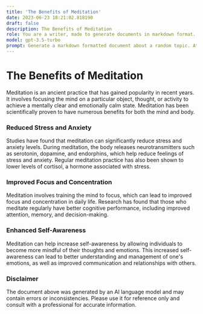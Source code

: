 ```yaml
---
title: 'The Benefits of Meditation'
date: 2023-06-23 18:21:02.818190
draft: false
description: The Benefits of Meditation
role: You are a writer, made to generate documents in markdown format. It is very important that all of the documents you generate are in valid markdown format.
model: gpt-3.5-turbo
prompt: Generate a markdown formatted document about a random topic. At the bottom, include a disclaimer explaining that the document was generated by you. The first line of the document should be the title. Make sure that the entire document is in proper markdown format, using a mix of various tags to make the document visually appealing.
---
```


# The Benefits of Meditation

Meditation is an ancient practice that has gained popularity in recent years. It involves focusing the mind on a particular object, thought, or activity to achieve a mentally clear and emotionally calm state. Meditation has been scientifically proven to have numerous benefits for both the mind and body.

### Reduced Stress and Anxiety

Studies have found that meditation can significantly reduce stress and anxiety levels. During meditation, the body releases neurotransmitters such as serotonin, dopamine, and endorphins, which help reduce feelings of stress and anxiety. Regular meditation practice has also been shown to lower levels of cortisol, a hormone associated with stress.

### Improved Focus and Concentration

Meditation involves training the mind to focus, which can lead to improved focus and concentration in daily life. Research has found that those who meditate regularly have better cognitive performance, including improved attention, memory, and decision-making.

### Enhanced Self-Awareness

Meditation can help increase self-awareness by allowing individuals to become more mindful of their thoughts and emotions. This increased self-awareness can lead to better understanding and management of one's emotions, as well as improved communication and relationships with others.

### Disclaimer

The document above was generated by an AI language model and may contain errors or inconsistencies. Please use it for reference only and consult with a professional for accurate information.